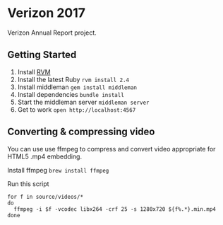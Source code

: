 # Verizon 2017

Verizon Annual Report project.

## Getting Started

1. Install [RVM](https://rvm.io/)
2. Install the latest Ruby `rvm install 2.4`
3. Install middleman `gem install middleman`
4. Install dependencies `bundle install`
5. Start the middleman server `middleman server`
6. Get to work `open http://localhost:4567`

## Converting & compressing video

You can use use ffmpeg to compress and convert video appropriate for HTML5 .mp4 embedding.

Install ffmpeg `brew install ffmpeg`

Run this script
````
for f in source/videos/*
do
  ffmpeg -i $f -vcodec libx264 -crf 25 -s 1280x720 ${f%.*}.min.mp4
done
````